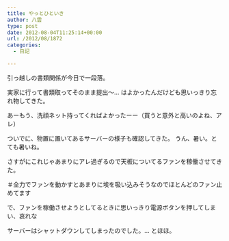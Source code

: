 ```yaml
---
title: やっとひといき
author: 八雲
type: post
date: 2012-08-04T11:25:14+00:00
url: /2012/08/1872
categories:
  - 日記

---
```

引っ越しの書類関係が今日で一段落。
  
実家に行って書類取ってそのまま提出〜… はよかったんだけども思いっきり忘れ物してきた。
  
あーもう、洗顔ネット持ってくればよかったーー（買うと意外と高いのよね、アレ）

ついでに、物置に置いてあるサーバーの様子も確認してきた。 うん、暑い。とても暑いね。
  
さすがにこれじゃあまりにアレ過ぎるので天板についてるファンを稼働させてきた。
  
＃全力でファンを動かすとあまりに埃を吸い込みそうなのでほとんどのファン止めてます

で、ファンを稼働させようとしてるときに思いっきり電源ボタンを押してしまい、哀れな
  
サーバーはシャットダウンしてしまったのでした。… とほほ。